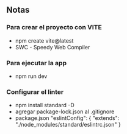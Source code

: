 ## Notas

### Para crear el proyecto con VITE

- npm create vite@latest
- SWC - Speedy Web Compiler

### Para ejecutar la app

- npm run dev

### Configurar el linter

- npm install standard -D
- agregar package-lock.json al .gitignore
- package.json
  "eslintConfig": {
  "extends": "./node_modules/standard/eslintrc.json"
  }
